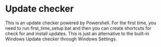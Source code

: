 # Update checker
This is an update checker powered by Powershell. For the first time, you need to run first_time_setup.bat and then you can create shortcuts for check for and install updates. This is just an alternative to the built-in Windows Update checker through Windows Settings.